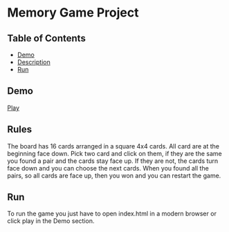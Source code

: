 # Memory Game Project

## Table of Contents

* [Demo](#demo)
* [Description](#description)
* [Run](#run)

## Demo
[Play](https://nebelriss.github.io/nd-memory-game/index.html)

## Rules
The board has 16 cards arranged in a square 4x4 cards. All card are at the beginning face down. Pick two card and click on them, if they are the same you found a pair and the cards stay face up. If they are not, the cards turn face down and you can choose the next cards. When you found all the pairs, so all cards are face up, then you won and you can restart the game.

## Run
To run the game you just have to open index.html in a modern browser or click play in the Demo section.